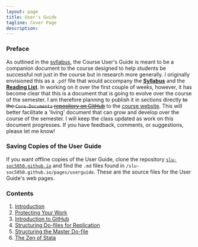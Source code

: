 ```yaml
---
layout: page
title: User's Guide
tagline: Cover Page
description:
---
```


### Preface
As outlined in the [syllabus](https://github.com/slu-soc5050/Core-Documents/blob/master/syllabus.pdf), the Course User's Guide is meant to be a companion document to the course designed to help students be successful not just in the course but in research more generally. I originally envisioned this as a `.pdf` file that would accompany the [**Syllabus**](https://github.com/slu-soc5050/Core-Documents/blob/master/syllabus.pdf) and the [**Reading List**](https://github.com/slu-soc5050/Core-Documents/blob/master/reading-list.pdf). In working on it over the first couple of weeks, however, it has become clear that this is a document that is going to evolve over the course of the semester. I am therefore planning to publish it in sections directly ~~to the `Core-Documents` [repository on GitHub](https://github.com/slu-soc5050/Core-Documents)~~ to the [course website](http://slu-soc5050.github.io). This will better facilitate a 'living' document that can grow and develop over the course of the semester. I will keep the class updated as work on this document progresses. If you have feedback, comments, or suggestions, please let me know!

### Saving Copies of the User Guide
If you want offline copies of the User Guide, clone the repository [`slu-soc5050.github.io`](https://github.com/slu-soc5050/slu-soc5050.github.io) and find the `.md` files found in `/slu-soc5050.github.io/pages/userguide`. These are the source files for the User Guide's web pages.

### Contents
  1. [Introduction](userguide/introduction.html)
  2. [Protecting Your Work](userguide/protecting-your-work.html)
  3. [Introduction to GitHub](userguide/introduction-to-github.html)
  4. [Structuring Do-files for Replication](userguide/structuring-do-files.html)
  5. [Structuring the Master Do-file](userguide/structuring-master-file.html)
  6. [The Zen of Stata](userguide/zen-of-stata.html)
